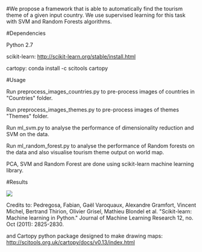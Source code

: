 #We propose a framework that is able to automatically find the tourism theme of a given input country. We use supervised learning for this task with SVM and Random Forests algorithms.

#Dependencies

Python 2.7

scikit-learn: http://scikit-learn.org/stable/install.html

cartopy: conda install -c scitools cartopy

#Usage

Run preprocess_images_countries.py to pre-process images of countries in "Countries" folder.

Run preprocess_images_themes.py to pre-process images of themes "Themes" folder.

Run ml_svm.py to analyse the performance of dimensionality reduction and SVM on the data.

Run ml_random_forest.py to analyse the performance of Random forests on the data and also visualise tourism theme output on world map.

PCA, SVM and Random Forest are done using scikit-learn machine learning library.

#Results

![](https://github.com/priyankavokuda/priyankavokuda.github.io/blob/master/images/tourist_theme.gif)


Credits to: 
Pedregosa, Fabian, Gaël Varoquaux, Alexandre Gramfort, Vincent Michel, Bertrand Thirion, Olivier Grisel, Mathieu Blondel et al. "Scikit-learn: Machine learning in Python." Journal of Machine Learning Research 12, no. Oct (2011): 2825-2830.

and Cartopy python package designed to make drawing maps: http://scitools.org.uk/cartopy/docs/v0.13/index.html




